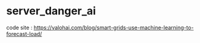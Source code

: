# server_danger_ai

code site : https://valohai.com/blog/smart-grids-use-machine-learning-to-forecast-load/

